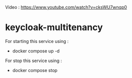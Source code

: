 Video : https://www.youtube.com/watch?v=cksWU7wnqp0
# keycloak-multitenancy
For starting this service using : 
- docker compose up -d

For stop this service using : 
- docker compose stop
